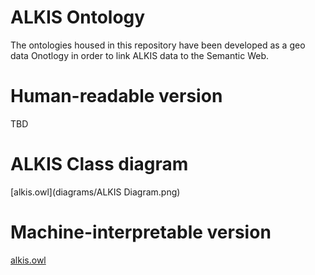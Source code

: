 # ALKIS Ontology
The ontologies housed in this repository have been developed as a geo data Onotlogy in order to link ALKIS data to the Semantic Web.

# Human-readable version
TBD
# ALKIS Class diagram 
[alkis.owl](diagrams/ALKIS Diagram.png)
# Machine-interpretable version
[alkis.owl](https://github.com/vocol/alkis/blob/master/alkis.owl)

